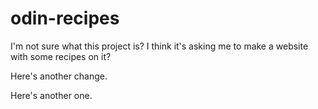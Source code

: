 # odin-recipes

I'm not sure what this project is? I think it's asking me to make a website with some recipes on it?

Here's another change.

Here's another one.